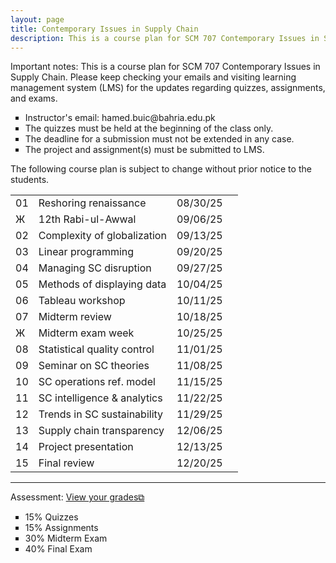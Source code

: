 ```yaml
---
layout: page
title: Contemporary Issues in Supply Chain
description: This is a course plan for SCM 707 Contemporary Issues in Supply Chain.
---
```

Important notes: This is a course plan for SCM 707 Contemporary Issues in Supply Chain. Please keep checking your emails and visiting learning management system (LMS) for the updates regarding quizzes, assignments, and exams.

<ul style="list-style-type:square;">
  <li>Instructor's email: hamed.buic@bahria.edu.pk</li>
  <li>The quizzes must be held at the beginning of the class only.</li>
  <li>The deadline for a submission must not be extended in any case.</li>
   <li>The project and assignment(s) must be submitted to LMS.</li>
 </ul>

The following course plan is subject to change without prior notice to the students.

<table>
  <tr>
    <td>01</td>
    <td>Reshoring renaissance</td>
    <td>08/30/25</td>
  </tr>
  <tr>
    <td>Ж</td>
    <td>12th Rabi-ul-Awwal</td>
    <td>09/06/25</td>
    <td></td>
  </tr>
  <tr>
    <td>02</td>
    <td>Complexity of globalization</td>
    <td>09/13/25</td>
  </tr>
  <tr>
    <td>03</td>
    <td>Linear programming</td>
    <td>09/20/25</td>
  </tr>
  <tr>
    <td>04</td>
    <td>Managing SC disruption</td>
    <td>09/27/25</td>
    <td></td>
  </tr>
  <tr>
    <td>05</td>
    <td>Methods of displaying data</td>
    <td>10/04/25</td>
  </tr>
  <tr>
    <td>06</td>
    <td>Tableau workshop</td>
    <td>10/11/25</td>
  </tr>
  <tr>
    <td>07</td>
    <td>Midterm review</td>
    <td>10/18/25</td>
  </tr>
    <tr>
    <td>Ж</td>
    <td>Midterm exam week</td>
    <td>10/25/25</td>
  </tr>
  <tr>
    <td>08</td>
    <td>Statistical quality control</td>
    <td>11/01/25</td>
  </tr>
  <tr>
    <td>09</td>
    <td>Seminar on SC theories</td>
    <td>11/08/25</td>
  </tr>
  <tr>
    <td>10</td>
    <td>SC operations ref. model</td>
    <td>11/15/25</td>
  </tr>
  <tr>
    <td>11</td>
    <td>SC intelligence & analytics</td>
    <td>11/22/25</td>
  </tr>
  <tr>
    <td>12</td>
    <td>Trends in SC sustainability</td>
    <td>11/29/25</td>
  </tr>
  <tr>
    <td>13</td>
    <td>Supply chain transparency</td>
    <td>12/06/25</td>
  </tr>
  <tr>
    <td>14</td>
    <td>Project presentation</td>
    <td>12/13/25</td>
  </tr>
  <tr>
    <td>15</td>
    <td>Final review</td>
    <td>12/20/25</td>
  </tr>
</table>

<hr class="solid">

Assessment: <a href="https://drive.google.com/file/d/1bmAkHtZPQJ4znl8Un24tbM8UiBdQ8yXD" target="_blank" rel="noopener noreferrer">View your grades&#x29c9;</a>
  <ul style="list-style-type:square;">
   <li>15% Quizzes</li>
   <li>15% Assignments</li>
   <li>30% Midterm Exam</li>
   <li>40% Final Exam</li>
  </ul>
